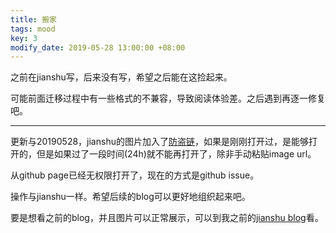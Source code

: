 ```yaml
---
title: 搬家
tags: mood
key: 3
modify_date: 2019-05-28 13:00:00 +08:00
---
```


之前在jianshu写，后来没有写，希望之后能在这捡起来。

可能前面迁移过程中有一些格式的不兼容，导致阅读体验差。之后遇到再逐一修复吧。

---
更新与20190528，jianshu的图片加入了[防盗链](https://juejin.im/post/5ccf61e86fb9a0321855631e)，如果是刚刚打开过，是能够打开的，但是如果过了一段时间(24h)就不能再打开了，除非手动粘贴image url。

从github page已经无权限打开了，现在的方式是github issue。

操作与jianshu一样。希望后续的blog可以更好地组织起来吧。

要是想看之前的blog，并且图片可以正常展示，可以到我之前的[jianshu blog](https://www.jianshu.com/u/109ce2a8d972)看。

